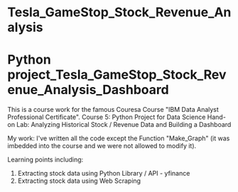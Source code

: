 # Tesla_GameStop_Stock_Revenue_Analysis
# Python project_Tesla_GameStop_Stock_Revenue_Analysis_Dashboard

This is a course work for the famous Couresa Course "IBM Data Analyst Professional Certificate".
Course 5: Python Project for Data Science
Hand-on Lab: Analyzing Historical Stock / Revenue Data and Building a Dashboard

My work: I've written all the code except the Function "Make_Graph" (it was imbedded into the course and we were not allowed to modify it).

Learning points including:
1) Extracting stock data using Python Library / API - yfinance
2) Extracting stock data using Web Scraping
